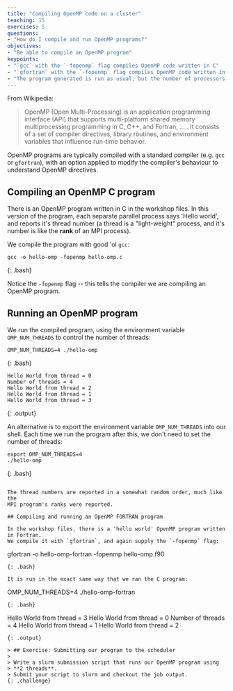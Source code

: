 ```yaml
---
title: "Compiling OpenMP code on a cluster"
teaching: 15
exercises: 5
questions:
- "How do I compile and run OpenMP programs?"
objectives:
- "Be able to compile an OpenMP program"
keypoints:
- "`gcc` with the `-fopenmp` flag compiles OpenMP code written in C"
- "`gfortran` with the `-fopenmp` flag compiles OpenMP code written in Fortran"
- "The program generated is run as usual, but the number of processors is controlled with the `OMP_NUM_THREADS` environment variable"
---
```


From Wikipedia:

> OpenMP (Open Multi-Processing) is an application programming interface (API) that supports multi-platform shared memory multiprocessing programming in C, C++, and Fortran, ... . It consists of a set of compiler directives, library routines, and environment variables that influence run-time behavior.

OpenMP programs are typically compiled with a standard compiler (e.g. `gcc` or `gfortran`), with an option applied to modify the compiler's behaviour to understand OpenMP directives.

## Compiling an OpenMP C program

There is an OpenMP program written in C in the workshop files. In this version of
the program, each separate parallel process says 'Hello world', and reports it's
thread number (a thread is a "light-weight" process, and it's number is like the **rank** of an MPI process).

We compile the program with good 'ol  `gcc`:

```
gcc -o hello-omp -fopenmp hello-omp.c
```
{: .bash}

Notice the `-fopenmp` flag -- this tells the compiler we are compiling an
OpenMP program.

## Running an OpenMP program

We run the compiled program, using the environment variable `OMP_NUM_THREADS` to control the number of threads:
```
OMP_NUM_THREADS=4 ./hello-omp 
```
{: .bash}
```
Hello World from thread = 0
Number of threads = 4
Hello World from thread = 2
Hello World from thread = 1
Hello World from thread = 3
```
{: .output}

An alternative is to export the environment variable `OMP_NUM_THREADS` into our shell.
Each time we run the program after this, we don't need to set the number of threads:

```
export OMP_NUM_THREADS=4
./hello-omp 
```
{: .bash}
```

The thread numbers are reported in a somewhat random order, much like the
MPI program's ranks were reported.

## Compiling and running an OpenMP FORTRAN program

In the workshop files, there is a 'hello world' OpenMP program written in Fortran.
We compile it with `gfortran`, and again supply the `-fopenmp` flag:

```
gfortran -o hello-omp-fortran -fopenmp hello-omp.f90
```
{: .bash}

It is run in the exact same way that we ran the C program:

```
OMP_NUM_THREADS=4 ./hello-omp-fortran
```
{: .bash}
```
 Hello World from thread =            3
 Hello World from thread =            0
 Number of threads =            4
 Hello World from thread =            1
 Hello World from thread =            2
```
{: .output}

> ## Exercise: Submitting our program to the scheduler
>
> Write a slurm submission script that runs our OpenMP program using
> **2 threads**.
> Submit your script to slurm and checkout the job output.
{: .challenge}
